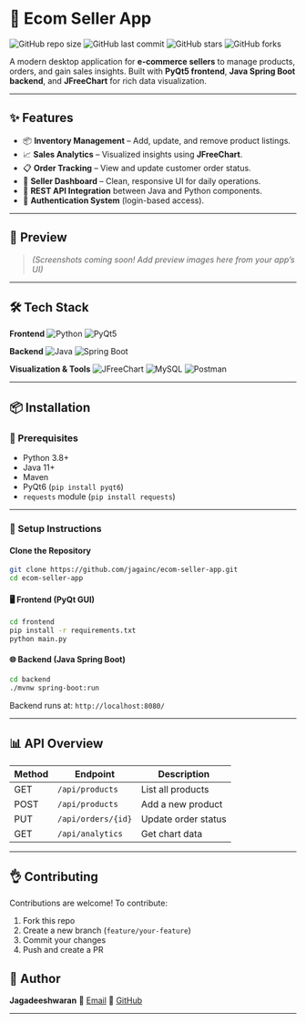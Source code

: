 # 🏩 Ecom Seller App

![GitHub repo size](https://img.shields.io/github/repo-size/jagainc/ecom-seller-app?style=flat-square)
![GitHub last commit](https://img.shields.io/github/last-commit/jagainc/ecom-seller-app?style=flat-square)
![GitHub stars](https://img.shields.io/github/stars/jagainc/ecom-seller-app?style=flat-square)
![GitHub forks](https://img.shields.io/github/forks/jagainc/ecom-seller-app?style=flat-square)

A modern desktop application for **e-commerce sellers** to manage products, orders, and gain sales insights. Built with **PyQt5 frontend**, **Java Spring Boot backend**, and **JFreeChart** for rich data visualization.

---

## ✨ Features

* 📦 **Inventory Management** – Add, update, and remove product listings.
* 📈 **Sales Analytics** – Visualized insights using **JFreeChart**.
* 📋 **Order Tracking** – View and update customer order status.
* 💬 **Seller Dashboard** – Clean, responsive UI for daily operations.
* 🔄 **REST API Integration** between Java and Python components.
* 🔐 **Authentication System** (login-based access).

---

## 📸 Preview

> *(Screenshots coming soon! Add preview images here from your app’s UI)*

---

## 🛠 Tech Stack

**Frontend**
![Python](https://img.shields.io/badge/Python-3776AB?style=for-the-badge\&logo=python\&logoColor=white)
![PyQt5](https://img.shields.io/badge/PyQt5-41CD52?style=for-the-badge\&logo=qt\&logoColor=white)

**Backend**
![Java](https://img.shields.io/badge/Java-ED8B00?style=for-the-badge\&logo=java\&logoColor=white)
![Spring Boot](https://img.shields.io/badge/Spring_Boot-6DB33F?style=for-the-badge\&logo=spring-boot\&logoColor=white)

**Visualization & Tools**
![JFreeChart](https://img.shields.io/badge/JFreeChart-003B6F?style=for-the-badge\&logo=chartmogul\&logoColor=white)
![MySQL](https://img.shields.io/badge/MySQL-005C84?style=for-the-badge\&logo=mysql\&logoColor=white)
![Postman](https://img.shields.io/badge/Postman-FF6C37?style=for-the-badge\&logo=postman\&logoColor=white)

---

## 📦 Installation

### 🔧 Prerequisites

* Python 3.8+
* Java 11+
* Maven
* PyQt6 (`pip install pyqt6`)
* `requests` module (`pip install requests`)

---

### 🚀 Setup Instructions

#### Clone the Repository

```bash
git clone https://github.com/jagainc/ecom-seller-app.git
cd ecom-seller-app
```

#### 🖥️ Frontend (PyQt GUI)

```bash
cd frontend
pip install -r requirements.txt
python main.py
```

#### 🌐 Backend (Java Spring Boot)

```bash
cd backend
./mvnw spring-boot:run
```

Backend runs at: `http://localhost:8080/`

---

## 📊 API Overview

| Method | Endpoint           | Description         |
| ------ | ------------------ | ------------------- |
| GET    | `/api/products`    | List all products   |
| POST   | `/api/products`    | Add a new product   |
| PUT    | `/api/orders/{id}` | Update order status |
| GET    | `/api/analytics`   | Get chart data      |

---

## 👌 Contributing

Contributions are welcome!
To contribute:

1. Fork this repo
2. Create a new branch (`feature/your-feature`)
3. Commit your changes
4. Push and create a PR


## 👤 Author

**Jagadeeshwaran**
📧 [Email](mailto:jagadeeshwaranps2005@gmail.com)
🔗 [GitHub](https://github.com/jagainc)

---
